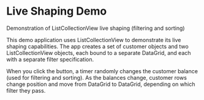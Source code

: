 # Live Shaping Demo
Demonstration of ListCollectionView live shaping (filtering and sorting)

This demo application uses ListCollectionView to demonstrate its live shaping capabilities. The app creates a set of customer objects and two ListCollectionView objects, each bound to a separate DataGrid, and each with a separate filter specification.

When you click the button, a timer randomly changes the customer balance (used for filtering and sorting). As the balances change, customer rows change position and move from DataGrid to DataGrid, depending on which filter they pass.
